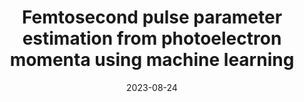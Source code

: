 ---
title: "Femtosecond pulse parameter estimation from photoelectron momenta using machine learning"
collection: publications
permalink: " /publication/2023-08-24-Femtosecond pulse parameter estimation from photoelectron momenta using machine learning"
date: 2023-08-24
venue: 'New J. Phys.'
paperurl: 'https://iopscience.iop.org/article/10.1088/1367-2630/acee19'
citation: 'Tomasz Szołdra, Marcelo F. Ciappina, Nicholas Werby, Philip H. Bucksbaum, Maciej Lewenstein, Jakub Zakrzewski, Andrew S. Maxwell, New J. Phys. 25 083039 (2023).'
---